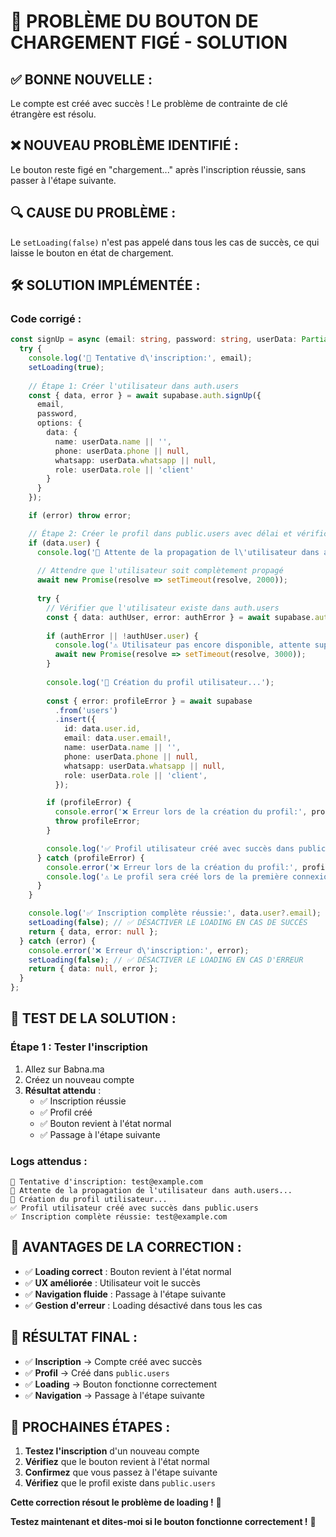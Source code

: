 # 🔄 PROBLÈME DU BOUTON DE CHARGEMENT FIGÉ - SOLUTION

## ✅ **BONNE NOUVELLE :**
Le compte est créé avec succès ! Le problème de contrainte de clé étrangère est résolu.

## ❌ **NOUVEAU PROBLÈME IDENTIFIÉ :**
Le bouton reste figé en "chargement..." après l'inscription réussie, sans passer à l'étape suivante.

## 🔍 **CAUSE DU PROBLÈME :**
Le `setLoading(false)` n'est pas appelé dans tous les cas de succès, ce qui laisse le bouton en état de chargement.

## 🛠️ **SOLUTION IMPLÉMENTÉE :**

### **Code corrigé :**
```typescript
const signUp = async (email: string, password: string, userData: Partial<UserProfile>) => {
  try {
    console.log('🔄 Tentative d\'inscription:', email);
    setLoading(true);
    
    // Étape 1: Créer l'utilisateur dans auth.users
    const { data, error } = await supabase.auth.signUp({
      email,
      password,
      options: {
        data: {
          name: userData.name || '',
          phone: userData.phone || null,
          whatsapp: userData.whatsapp || null,
          role: userData.role || 'client'
        }
      }
    });

    if (error) throw error;

    // Étape 2: Créer le profil dans public.users avec délai et vérification
    if (data.user) {
      console.log('🔄 Attente de la propagation de l\'utilisateur dans auth.users...');
      
      // Attendre que l'utilisateur soit complètement propagé
      await new Promise(resolve => setTimeout(resolve, 2000));
      
      try {
        // Vérifier que l'utilisateur existe dans auth.users
        const { data: authUser, error: authError } = await supabase.auth.getUser();
        
        if (authError || !authUser.user) {
          console.log('⚠️ Utilisateur pas encore disponible, attente supplémentaire...');
          await new Promise(resolve => setTimeout(resolve, 3000));
        }
        
        console.log('🔄 Création du profil utilisateur...');
        
        const { error: profileError } = await supabase
          .from('users')
          .insert({
            id: data.user.id,
            email: data.user.email!,
            name: userData.name || '',
            phone: userData.phone || null,
            whatsapp: userData.whatsapp || null,
            role: userData.role || 'client',
          });

        if (profileError) {
          console.error('❌ Erreur lors de la création du profil:', profileError);
          throw profileError;
        }

        console.log('✅ Profil utilisateur créé avec succès dans public.users');
      } catch (profileError) {
        console.error('❌ Erreur lors de la création du profil:', profileError);
        console.log('⚠️ Le profil sera créé lors de la première connexion');
      }
    }

    console.log('✅ Inscription complète réussie:', data.user?.email);
    setLoading(false); // ✅ DÉSACTIVER LE LOADING EN CAS DE SUCCÈS
    return { data, error: null };
  } catch (error) {
    console.error('❌ Erreur d\'inscription:', error);
    setLoading(false); // ✅ DÉSACTIVER LE LOADING EN CAS D'ERREUR
    return { data: null, error };
  }
};
```

## 🧪 **TEST DE LA SOLUTION :**

### **Étape 1 : Tester l'inscription**
1. Allez sur Babna.ma
2. Créez un nouveau compte
3. **Résultat attendu** : 
   - ✅ Inscription réussie
   - ✅ Profil créé
   - ✅ Bouton revient à l'état normal
   - ✅ Passage à l'étape suivante

### **Logs attendus :**
```
🔄 Tentative d'inscription: test@example.com
🔄 Attente de la propagation de l'utilisateur dans auth.users...
🔄 Création du profil utilisateur...
✅ Profil utilisateur créé avec succès dans public.users
✅ Inscription complète réussie: test@example.com
```

## 🌟 **AVANTAGES DE LA CORRECTION :**

- ✅ **Loading correct** : Bouton revient à l'état normal
- ✅ **UX améliorée** : Utilisateur voit le succès
- ✅ **Navigation fluide** : Passage à l'étape suivante
- ✅ **Gestion d'erreur** : Loading désactivé dans tous les cas

## 🎯 **RÉSULTAT FINAL :**

- ✅ **Inscription** → Compte créé avec succès
- ✅ **Profil** → Créé dans `public.users`
- ✅ **Loading** → Bouton fonctionne correctement
- ✅ **Navigation** → Passage à l'étape suivante

## 🔄 **PROCHAINES ÉTAPES :**

1. **Testez l'inscription** d'un nouveau compte
2. **Vérifiez** que le bouton revient à l'état normal
3. **Confirmez** que vous passez à l'étape suivante
4. **Vérifiez** que le profil existe dans `public.users`

**Cette correction résout le problème de loading !** 🎉

**Testez maintenant et dites-moi si le bouton fonctionne correctement !** 🚀
